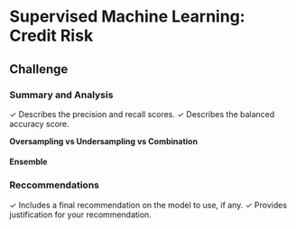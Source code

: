 # Supervised Machine Learning: Credit Risk

## Challenge

### Summary and Analysis
✓ Describes the precision and
recall scores.
✓ Describes the balanced
accuracy score.

****Oversampling vs Undersampling vs Combination****


#### Ensemble


### Reccommendations
✓ Includes a final
recommendation on the model to
use, if any.
✓ Provides justification for your
recommendation.
